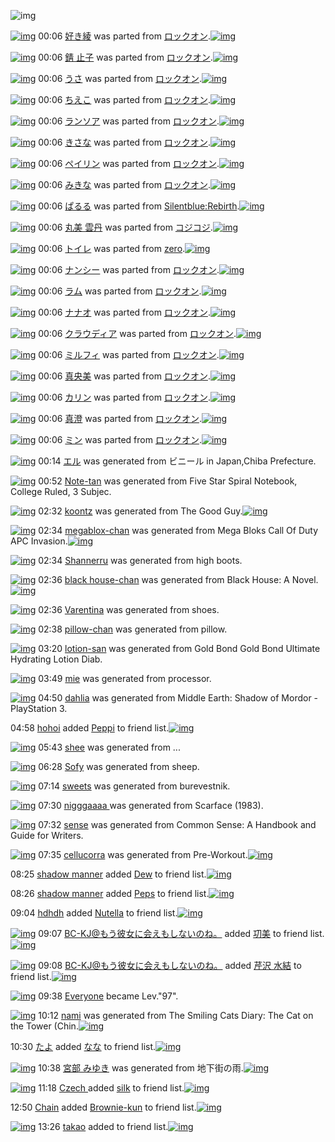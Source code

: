 ![img](http://gdrive-cdn.herokuapp.com/get/0B-nxIpt4DE2TdGhPalFPcFpSY0E/512px-barcode.png)

[![img](http://www.deviantsart.com/fhqq21.png)](http://www.barcodekanojo.com/kanojo/1689449/%E5%A5%BD%E3%81%8D%E7%B6%BE) 00:06 [好き綾](http://www.barcodekanojo.com/kanojo/1689449/%E5%A5%BD%E3%81%8D%E7%B6%BE) was parted from [ロックオン](http://www.barcodekanojo.com/kanojo/1689449/%E5%A5%BD%E3%81%8D%E7%B6%BE).[![img](http://www.deviantsart.com/2musf1g.jpeg)](http://www.barcodekanojo.com/user/241643/%E3%83%AD%E3%83%83%E3%82%AF%E3%82%AA%E3%83%B3) 

[![img](http://www.deviantsart.com/1ogemik.png)](http://www.barcodekanojo.com/kanojo/1765864/%E9%8C%86%20%E6%AD%A2%E5%AD%90) 00:06 [錆 止子](http://www.barcodekanojo.com/kanojo/1765864/%E9%8C%86%20%E6%AD%A2%E5%AD%90) was parted from [ロックオン](http://www.barcodekanojo.com/kanojo/1765864/%E9%8C%86%20%E6%AD%A2%E5%AD%90).[![img](http://www.deviantsart.com/2musf1g.jpeg)](http://www.barcodekanojo.com/user/241643/%E3%83%AD%E3%83%83%E3%82%AF%E3%82%AA%E3%83%B3) 

[![img](http://www.deviantsart.com/2gfc2eo.png)](http://www.barcodekanojo.com/kanojo/1841700/%E3%81%86%E3%81%95) 00:06 [うさ](http://www.barcodekanojo.com/kanojo/1841700/%E3%81%86%E3%81%95) was parted from [ロックオン](http://www.barcodekanojo.com/kanojo/1841700/%E3%81%86%E3%81%95).[![img](http://www.deviantsart.com/2musf1g.jpeg)](http://www.barcodekanojo.com/user/241643/%E3%83%AD%E3%83%83%E3%82%AF%E3%82%AA%E3%83%B3) 

[![img](http://www.deviantsart.com/3a0lfp2.png)](http://www.barcodekanojo.com/kanojo/2946784/%E3%81%A1%E3%81%88%E3%81%93) 00:06 [ちえこ](http://www.barcodekanojo.com/kanojo/2946784/%E3%81%A1%E3%81%88%E3%81%93) was parted from [ロックオン](http://www.barcodekanojo.com/kanojo/2946784/%E3%81%A1%E3%81%88%E3%81%93).[![img](http://www.deviantsart.com/2musf1g.jpeg)](http://www.barcodekanojo.com/user/241643/%E3%83%AD%E3%83%83%E3%82%AF%E3%82%AA%E3%83%B3) 

[![img](http://www.deviantsart.com/6dcnp.png)](http://www.barcodekanojo.com/kanojo/2942377/%E3%83%A9%E3%83%B3%E3%82%BD%E3%82%A2) 00:06 [ランソア](http://www.barcodekanojo.com/kanojo/2942377/%E3%83%A9%E3%83%B3%E3%82%BD%E3%82%A2) was parted from [ロックオン](http://www.barcodekanojo.com/kanojo/2942377/%E3%83%A9%E3%83%B3%E3%82%BD%E3%82%A2).[![img](http://www.deviantsart.com/2musf1g.jpeg)](http://www.barcodekanojo.com/user/241643/%E3%83%AD%E3%83%83%E3%82%AF%E3%82%AA%E3%83%B3) 

[![img](http://www.deviantsart.com/38ev0od.png)](http://www.barcodekanojo.com/kanojo/2952787/%E3%81%8D%E3%81%95%E3%81%AA) 00:06 [きさな](http://www.barcodekanojo.com/kanojo/2952787/%E3%81%8D%E3%81%95%E3%81%AA) was parted from [ロックオン](http://www.barcodekanojo.com/kanojo/2952787/%E3%81%8D%E3%81%95%E3%81%AA).[![img](http://www.deviantsart.com/2musf1g.jpeg)](http://www.barcodekanojo.com/user/241643/%E3%83%AD%E3%83%83%E3%82%AF%E3%82%AA%E3%83%B3) 

[![img](http://www.deviantsart.com/2hpgmcm.png)](http://www.barcodekanojo.com/kanojo/2989125/%E3%83%9A%E3%82%A4%E3%83%AA%E3%83%B3) 00:06 [ペイリン](http://www.barcodekanojo.com/kanojo/2989125/%E3%83%9A%E3%82%A4%E3%83%AA%E3%83%B3) was parted from [ロックオン](http://www.barcodekanojo.com/kanojo/2989125/%E3%83%9A%E3%82%A4%E3%83%AA%E3%83%B3).[![img](http://www.deviantsart.com/2musf1g.jpeg)](http://www.barcodekanojo.com/user/241643/%E3%83%AD%E3%83%83%E3%82%AF%E3%82%AA%E3%83%B3) 

[![img](http://www.deviantsart.com/2r24qlv.png)](http://www.barcodekanojo.com/kanojo/2783378/%E3%81%BF%E3%81%8D%E3%81%AA) 00:06 [みきな](http://www.barcodekanojo.com/kanojo/2783378/%E3%81%BF%E3%81%8D%E3%81%AA) was parted from [ロックオン](http://www.barcodekanojo.com/kanojo/2783378/%E3%81%BF%E3%81%8D%E3%81%AA).[![img](http://www.deviantsart.com/2musf1g.jpeg)](http://www.barcodekanojo.com/user/241643/%E3%83%AD%E3%83%83%E3%82%AF%E3%82%AA%E3%83%B3) 

[![img](http://www.deviantsart.com/3jfm11i.png)](http://www.barcodekanojo.com/kanojo/60804/%E3%81%B1%E3%82%8B%E3%82%8B) 00:06 [ぱるる](http://www.barcodekanojo.com/kanojo/60804/%E3%81%B1%E3%82%8B%E3%82%8B) was parted from [Silentblue:Rebirth](http://www.barcodekanojo.com/kanojo/60804/%E3%81%B1%E3%82%8B%E3%82%8B).[![img](http://www.deviantsart.com/15ngf32.jpeg)](http://www.barcodekanojo.com/user/235162/Silentblue%3ARebirth) 

[![img](http://www.deviantsart.com/34eljjt.png)](http://www.barcodekanojo.com/kanojo/2437908/%E4%B8%B8%E7%BE%8E%20%E9%9B%B2%E4%B8%B9) 00:06 [丸美 雲丹](http://www.barcodekanojo.com/kanojo/2437908/%E4%B8%B8%E7%BE%8E%20%E9%9B%B2%E4%B8%B9) was parted from [コジコジ](http://www.barcodekanojo.com/kanojo/2437908/%E4%B8%B8%E7%BE%8E%20%E9%9B%B2%E4%B8%B9).[![img](http://www.deviantsart.com/2dkh5sf.jpeg)](http://www.barcodekanojo.com/user/201286/%E3%82%B3%E3%82%B8%E3%82%B3%E3%82%B8) 

[![img](http://www.deviantsart.com/pdkefp.png)](http://www.barcodekanojo.com/kanojo/83444/%E3%83%88%E3%82%A4%E3%83%AC) 00:06 [トイレ](http://www.barcodekanojo.com/kanojo/83444/%E3%83%88%E3%82%A4%E3%83%AC) was parted from [zero](http://www.barcodekanojo.com/kanojo/83444/%E3%83%88%E3%82%A4%E3%83%AC).[![img](http://www.deviantsart.com/2csu0d.jpeg)](http://www.barcodekanojo.com/user/209011/zero) 

[![img](http://www.deviantsart.com/31soa36.png)](http://www.barcodekanojo.com/kanojo/2998376/%E3%83%8A%E3%83%B3%E3%82%B7%E3%83%BC) 00:06 [ナンシー](http://www.barcodekanojo.com/kanojo/2998376/%E3%83%8A%E3%83%B3%E3%82%B7%E3%83%BC) was parted from [ロックオン](http://www.barcodekanojo.com/kanojo/2998376/%E3%83%8A%E3%83%B3%E3%82%B7%E3%83%BC).[![img](http://www.deviantsart.com/2musf1g.jpeg)](http://www.barcodekanojo.com/user/241643/%E3%83%AD%E3%83%83%E3%82%AF%E3%82%AA%E3%83%B3) 

[![img](http://www.deviantsart.com/3a3390r.png)](http://www.barcodekanojo.com/kanojo/2958292/%E3%83%A9%E3%83%A0) 00:06 [ラム](http://www.barcodekanojo.com/kanojo/2958292/%E3%83%A9%E3%83%A0) was parted from [ロックオン](http://www.barcodekanojo.com/kanojo/2958292/%E3%83%A9%E3%83%A0).[![img](http://www.deviantsart.com/2musf1g.jpeg)](http://www.barcodekanojo.com/user/241643/%E3%83%AD%E3%83%83%E3%82%AF%E3%82%AA%E3%83%B3) 

[![img](http://www.deviantsart.com/1or87u0.png)](http://www.barcodekanojo.com/kanojo/2941456/%E3%83%8A%E3%83%8A%E3%82%AA) 00:06 [ナナオ](http://www.barcodekanojo.com/kanojo/2941456/%E3%83%8A%E3%83%8A%E3%82%AA) was parted from [ロックオン](http://www.barcodekanojo.com/kanojo/2941456/%E3%83%8A%E3%83%8A%E3%82%AA).[![img](http://www.deviantsart.com/2musf1g.jpeg)](http://www.barcodekanojo.com/user/241643/%E3%83%AD%E3%83%83%E3%82%AF%E3%82%AA%E3%83%B3) 

[![img](http://www.deviantsart.com/1ibrh8.png)](http://www.barcodekanojo.com/kanojo/2954010/%E3%82%AF%E3%83%A9%E3%82%A6%E3%83%87%E3%82%A3%E3%82%A2) 00:06 [クラウディア](http://www.barcodekanojo.com/kanojo/2954010/%E3%82%AF%E3%83%A9%E3%82%A6%E3%83%87%E3%82%A3%E3%82%A2) was parted from [ロックオン](http://www.barcodekanojo.com/kanojo/2954010/%E3%82%AF%E3%83%A9%E3%82%A6%E3%83%87%E3%82%A3%E3%82%A2).[![img](http://www.deviantsart.com/2musf1g.jpeg)](http://www.barcodekanojo.com/user/241643/%E3%83%AD%E3%83%83%E3%82%AF%E3%82%AA%E3%83%B3) 

[![img](http://www.deviantsart.com/d5d5pr.png)](http://www.barcodekanojo.com/kanojo/2946786/%E3%83%9F%E3%83%AB%E3%83%95%E3%82%A3) 00:06 [ミルフィ](http://www.barcodekanojo.com/kanojo/2946786/%E3%83%9F%E3%83%AB%E3%83%95%E3%82%A3) was parted from [ロックオン](http://www.barcodekanojo.com/kanojo/2946786/%E3%83%9F%E3%83%AB%E3%83%95%E3%82%A3).[![img](http://www.deviantsart.com/2musf1g.jpeg)](http://www.barcodekanojo.com/user/241643/%E3%83%AD%E3%83%83%E3%82%AF%E3%82%AA%E3%83%B3) 

[![img](http://www.deviantsart.com/2k3s2oe.png)](http://www.barcodekanojo.com/kanojo/1572538/%E7%9C%9F%E5%A4%AE%E7%BE%8E) 00:06 [真央美](http://www.barcodekanojo.com/kanojo/1572538/%E7%9C%9F%E5%A4%AE%E7%BE%8E) was parted from [ロックオン](http://www.barcodekanojo.com/kanojo/1572538/%E7%9C%9F%E5%A4%AE%E7%BE%8E).[![img](http://www.deviantsart.com/2musf1g.jpeg)](http://www.barcodekanojo.com/user/241643/%E3%83%AD%E3%83%83%E3%82%AF%E3%82%AA%E3%83%B3) 

[![img](http://www.deviantsart.com/f7t0f1.png)](http://www.barcodekanojo.com/kanojo/501779/%E3%82%AB%E3%83%AA%E3%83%B3) 00:06 [カリン](http://www.barcodekanojo.com/kanojo/501779/%E3%82%AB%E3%83%AA%E3%83%B3) was parted from [ロックオン](http://www.barcodekanojo.com/kanojo/501779/%E3%82%AB%E3%83%AA%E3%83%B3).[![img](http://www.deviantsart.com/2musf1g.jpeg)](http://www.barcodekanojo.com/user/241643/%E3%83%AD%E3%83%83%E3%82%AF%E3%82%AA%E3%83%B3) 

[![img](http://www.deviantsart.com/3ekju58.png)](http://www.barcodekanojo.com/kanojo/317458/%E7%9C%9F%E6%BE%84) 00:06 [真澄](http://www.barcodekanojo.com/kanojo/317458/%E7%9C%9F%E6%BE%84) was parted from [ロックオン](http://www.barcodekanojo.com/kanojo/317458/%E7%9C%9F%E6%BE%84).[![img](http://www.deviantsart.com/2musf1g.jpeg)](http://www.barcodekanojo.com/user/241643/%E3%83%AD%E3%83%83%E3%82%AF%E3%82%AA%E3%83%B3) 

[![img](http://www.deviantsart.com/2pji65e.png)](http://www.barcodekanojo.com/kanojo/762691/%E3%83%9F%E3%83%B3) 00:06 [ミン](http://www.barcodekanojo.com/kanojo/762691/%E3%83%9F%E3%83%B3) was parted from [ロックオン](http://www.barcodekanojo.com/kanojo/762691/%E3%83%9F%E3%83%B3).[![img](http://www.deviantsart.com/2musf1g.jpeg)](http://www.barcodekanojo.com/user/241643/%E3%83%AD%E3%83%83%E3%82%AF%E3%82%AA%E3%83%B3) 

[![img](http://www.deviantsart.com/1vqacet.png)](http://www.barcodekanojo.com/kanojo/3191503/%E3%82%A8%E3%83%AB) 00:14 [エル](http://www.barcodekanojo.com/kanojo/3191503/%E3%82%A8%E3%83%AB) was generated from ビニール in Japan,Chiba Prefecture.

[![img](http://www.deviantsart.com/1mtl077.png)](http://www.barcodekanojo.com/kanojo/3191504/Note-tan) 00:52 [Note-tan](http://www.barcodekanojo.com/kanojo/3191504/Note-tan) was generated from Five Star Spiral Notebook, College Ruled, 3 Subjec.

[![img](http://www.deviantsart.com/fp23nc.png)](http://www.barcodekanojo.com/kanojo/3191505/koontz) 02:32 [koontz](http://www.barcodekanojo.com/kanojo/3191505/koontz) was generated from The Good Guy.[![img](http://www.deviantsart.com/2klkmb7.jpeg)](http://www.barcodekanojo.com/product_images/barcode/6015947/1420824757/The%20Good%20Guy.jpg) 

[![img](http://www.deviantsart.com/3gvlnem.png)](http://www.barcodekanojo.com/kanojo/3191506/megablox-chan) 02:34 [megablox-chan](http://www.barcodekanojo.com/kanojo/3191506/megablox-chan) was generated from Mega Bloks Call Of Duty APC Invasion.[![img](http://www.deviantsart.com/3tshpc3.jpeg)](http://www.barcodekanojo.com/product_images/barcode/6015948/1420824834/50x50xMega,P20Bloks,P20Call,P20Of,P20Duty,P20APC,P20Invasion.jpg,qw=88,ah=88.pagespeed.ic.70ZBVijG1i.jpg) 

[![img](http://www.deviantsart.com/3ip24vh.png)](http://www.barcodekanojo.com/kanojo/3191507/Shannerru) 02:34 [Shannerru](http://www.barcodekanojo.com/kanojo/3191507/Shannerru) was generated from high boots.

[![img](http://www.deviantsart.com/16vaf24.png)](http://www.barcodekanojo.com/kanojo/3191508/black%20house-chan) 02:36 [black house-chan](http://www.barcodekanojo.com/kanojo/3191508/black%20house-chan) was generated from Black House: A Novel.[![img](http://www.deviantsart.com/k891t6.jpeg)](http://www.barcodekanojo.com/product_images/barcode/6015950/1420824955/Black%20House%3A%20A%20Novel.jpg) 

[![img](http://www.deviantsart.com/3bmpf3h.png)](http://www.barcodekanojo.com/kanojo/3191509/Varentina) 02:36 [Varentina](http://www.barcodekanojo.com/kanojo/3191509/Varentina) was generated from shoes.

[![img](http://www.deviantsart.com/3sn26tl.png)](http://www.barcodekanojo.com/kanojo/3191510/pillow-chan) 02:38 [pillow-chan](http://www.barcodekanojo.com/kanojo/3191510/pillow-chan) was generated from pillow.

[![img](http://www.deviantsart.com/1nj2oeq.png)](http://www.barcodekanojo.com/kanojo/3191511/lotion-san) 03:20 [lotion-san](http://www.barcodekanojo.com/kanojo/3191511/lotion-san) was generated from Gold Bond Gold Bond Ultimate Hydrating Lotion Diab.

[![img](http://www.deviantsart.com/16ia4lo.png)](http://www.barcodekanojo.com/kanojo/3191512/mie) 03:49 [mie](http://www.barcodekanojo.com/kanojo/3191512/mie) was generated from processor.

[![img](http://www.deviantsart.com/200to9f.png)](http://www.barcodekanojo.com/kanojo/3191513/dahlia) 04:50 [dahlia](http://www.barcodekanojo.com/kanojo/3191513/dahlia) was generated from Middle Earth: Shadow of Mordor - PlayStation 3.

04:58 [hohoi](http://www.barcodekanojo.com/user/499501/hohoi) added [Peppi](http://www.barcodekanojo.com/kanojo/2453821/Peppi) to friend list.[![img](http://www.deviantsart.com/3139lud.png)](http://www.barcodekanojo.com/kanojo/2453821/Peppi) 

[![img](http://www.deviantsart.com/3dj5ql3.png)](http://www.barcodekanojo.com/kanojo/3191514/shee) 05:43 [shee](http://www.barcodekanojo.com/kanojo/3191514/shee) was generated from ...

[![img](http://www.deviantsart.com/snco90.png)](http://www.barcodekanojo.com/kanojo/3191515/Sofy) 06:28 [Sofy](http://www.barcodekanojo.com/kanojo/3191515/Sofy) was generated from sheep.

[![img](http://www.deviantsart.com/t4p887.png)](http://www.barcodekanojo.com/kanojo/3191516/sweets) 07:14 [sweets](http://www.barcodekanojo.com/kanojo/3191516/sweets) was generated from burevestnik.

[![img](http://www.deviantsart.com/1a918of.png)](http://www.barcodekanojo.com/kanojo/3191517/nigggaaaa%20) 07:30 [nigggaaaa ](http://www.barcodekanojo.com/kanojo/3191517/nigggaaaa%20) was generated from Scarface (1983).

[![img](http://www.deviantsart.com/fd8n0f.png)](http://www.barcodekanojo.com/kanojo/3191518/sense) 07:32 [sense](http://www.barcodekanojo.com/kanojo/3191518/sense) was generated from Common Sense: A Handbook and Guide for Writers.

[![img](http://www.deviantsart.com/3asrv8s.png)](http://www.barcodekanojo.com/kanojo/3191519/cellucorra) 07:35 [cellucorra](http://www.barcodekanojo.com/kanojo/3191519/cellucorra) was generated from Pre-Workout.[![img](http://www.deviantsart.com/2h56968.jpeg)](http://www.barcodekanojo.com/product_images/barcode/6015962/1420842876/50x50xPre-Workout.jpg,qw=88,ah=88.pagespeed.ic.SEHxv-3cT9.jpg) 

08:25 [shadow manner](http://www.barcodekanojo.com/user/499603/shadow%20manner) added [Dew](http://www.barcodekanojo.com/kanojo/2461758/Dew) to friend list.[![img](http://www.deviantsart.com/1a4upi5.png)](http://www.barcodekanojo.com/kanojo/2461758/Dew) 

08:26 [shadow manner](http://www.barcodekanojo.com/user/499603/shadow%20manner) added [Peps](http://www.barcodekanojo.com/kanojo/2597607/Peps) to friend list.[![img](http://www.deviantsart.com/21jdir6.png)](http://www.barcodekanojo.com/kanojo/2597607/Peps) 

09:04 [hdhdh](http://www.barcodekanojo.com/user/453406/hdhdh) added [Nutella](http://www.barcodekanojo.com/kanojo/2780038/Nutella) to friend list.[![img](http://www.deviantsart.com/238tlqv.png)](http://www.barcodekanojo.com/kanojo/2780038/Nutella) 

[![img](http://www.deviantsart.com/2l905sv.jpeg)](http://www.barcodekanojo.com/user/276669/BC-KJ%40%E3%82%82%E3%81%86%E5%BD%BC%E5%A5%B3%E3%81%AB%E4%BC%9A%E3%81%88%E3%82%82%E3%81%97%E3%81%AA%E3%81%84%E3%81%AE%E3%81%AD%E3%80%82) 09:07 [BC-KJ@もう彼女に会えもしないのね。](http://www.barcodekanojo.com/user/276669/BC-KJ%40%E3%82%82%E3%81%86%E5%BD%BC%E5%A5%B3%E3%81%AB%E4%BC%9A%E3%81%88%E3%82%82%E3%81%97%E3%81%AA%E3%81%84%E3%81%AE%E3%81%AD%E3%80%82) added [㓛美](http://www.barcodekanojo.com/kanojo/1270806/%E3%93%9B%E7%BE%8E) to friend list.[![img](http://www.deviantsart.com/2lgnfau.png)](http://www.barcodekanojo.com/kanojo/1270806/%E3%93%9B%E7%BE%8E) 

[![img](http://www.deviantsart.com/2l905sv.jpeg)](http://www.barcodekanojo.com/user/276669/BC-KJ%40%E3%82%82%E3%81%86%E5%BD%BC%E5%A5%B3%E3%81%AB%E4%BC%9A%E3%81%88%E3%82%82%E3%81%97%E3%81%AA%E3%81%84%E3%81%AE%E3%81%AD%E3%80%82) 09:08 [BC-KJ@もう彼女に会えもしないのね。](http://www.barcodekanojo.com/user/276669/BC-KJ%40%E3%82%82%E3%81%86%E5%BD%BC%E5%A5%B3%E3%81%AB%E4%BC%9A%E3%81%88%E3%82%82%E3%81%97%E3%81%AA%E3%81%84%E3%81%AE%E3%81%AD%E3%80%82) added [芹沢 水結](http://www.barcodekanojo.com/kanojo/3189708/%E8%8A%B9%E6%B2%A2%20%E6%B0%B4%E7%B5%90) to friend list.[![img](http://www.deviantsart.com/12eunr2.png)](http://www.barcodekanojo.com/kanojo/3189708/%E8%8A%B9%E6%B2%A2%20%E6%B0%B4%E7%B5%90) 

[![img](http://www.deviantsart.com/3cp16cr.jpeg)](http://www.barcodekanojo.com/user/229080/Everyone) 09:38 [Everyone](http://www.barcodekanojo.com/user/229080/Everyone) became Lev."97".

[![img](http://www.deviantsart.com/3j2m1fq.png)](http://www.barcodekanojo.com/kanojo/3191520/nami) 10:12 [nami](http://www.barcodekanojo.com/kanojo/3191520/nami) was generated from The Smiling Cats Diary: The Cat on the Tower (Chin.[![img](http://www.deviantsart.com/1ljuh6f.jpeg)](http://www.barcodekanojo.com/product_images/barcode/6015968/1420852298/The%20Smiling%20Cats%20Diary%3A%20The%20Cat%20on%20the%20Tower%20%28Chin.jpg) 

10:30 [たよ](http://www.barcodekanojo.com/user/499363/%E3%81%9F%E3%82%88) added [なな](http://www.barcodekanojo.com/kanojo/983773/%E3%81%AA%E3%81%AA) to friend list.[![img](http://www.deviantsart.com/3ai26hh.png)](http://www.barcodekanojo.com/kanojo/983773/%E3%81%AA%E3%81%AA) 

[![img](http://www.deviantsart.com/39v7q30.png)](http://www.barcodekanojo.com/kanojo/3191521/%E5%AE%AE%E9%83%A8%20%E3%81%BF%E3%82%86%E3%81%8D) 10:38 [宮部 みゆき](http://www.barcodekanojo.com/kanojo/3191521/%E5%AE%AE%E9%83%A8%20%E3%81%BF%E3%82%86%E3%81%8D) was generated from 地下街の雨.[![img](http://www.deviantsart.com/18cggl1.jpeg)](http://www.barcodekanojo.com/product_images/barcode/6015970/1420853898/%E5%9C%B0%E4%B8%8B%E8%A1%97%E3%81%AE%E9%9B%A8.jpg) 

[![img](http://www.deviantsart.com/3nig2ik.jpeg)](http://www.barcodekanojo.com/user/400941/Czech%20) 11:18 [Czech ](http://www.barcodekanojo.com/user/400941/Czech%20) added [silk](http://www.barcodekanojo.com/kanojo/2552395/silk) to friend list.[![img](http://www.deviantsart.com/385o46u.png)](http://www.barcodekanojo.com/kanojo/2552395/silk) 

12:50 [Chain](http://www.barcodekanojo.com/user/382824/Chain) added [Brownie-kun](http://www.barcodekanojo.com/kanojo/1892836/Brownie-kun) to friend list.[![img](http://www.deviantsart.com/1pvsfb8.png)](http://www.barcodekanojo.com/kanojo/1892836/Brownie-kun) 

[![img](http://www.deviantsart.com/310vkjf.jpeg)](http://www.barcodekanojo.com/user/356613/takao) 13:26 [takao](http://www.barcodekanojo.com/user/356613/takao) added [ ](http://www.barcodekanojo.com/kanojo/2548888/%20) to friend list.[![img](http://www.deviantsart.com/4sn9v0.png)](http://www.barcodekanojo.com/kanojo/2548888/%20) 

